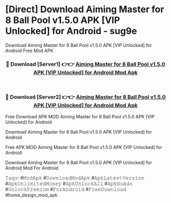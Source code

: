 # [Direct] Download Aiming Master for 8 Ball Pool v1.5.0 APK [VIP Unlocked] for Android - sug9e
Download Aiming Master for 8 Ball Pool v1.5.0 APK [VIP Unlocked] for Android Free Mod APK

<div align="center">
<h3>🔴 Download [Server1] 👉👉 <a href="https://apk-comot.site?title=Aiming_Master_for_8_Ball_Pool_v1.5.0_APK_[VIP_Unlocked]_for_Android">Aiming Master for 8 Ball Pool v1.5.0 APK [VIP Unlocked] for Android Mod Apk</a></h3><br>

<h3>🔴 Download [Server2] 👉👉 <a href="https://apk-comot.site?title=Aiming_Master_for_8_Ball_Pool_v1.5.0_APK_[VIP_Unlocked]_for_Android">Aiming Master for 8 Ball Pool v1.5.0 APK [VIP Unlocked] for Android Mod Apk</a></h3>
</div>


Free Download APK MOD Aiming Master for 8 Ball Pool v1.5.0 APK [VIP Unlocked] for Android

Download Aiming Master for 8 Ball Pool v1.5.0 APK [VIP Unlocked] for Android 

Free APK MOD Aiming Master for 8 Ball Pool v1.5.0 APK [VIP Unlocked] for Android 

Download Aiming Master for 8 Ball Pool v1.5.0 APK [VIP Unlocked] for Android Mod For Android

𝚃𝚊𝚐𝚜: #𝙼𝚘𝚍𝙰𝚙𝚔 #𝙳𝚘𝚠𝚗𝚕𝚘𝚊𝚍𝙼𝚘𝚍𝙰𝚙𝚔 #𝙰𝚙𝚔𝙻𝚊𝚝𝚎𝚜𝚝𝚅𝚎𝚛𝚜𝚒𝚘𝚗 #𝙰𝚙𝚔𝚄𝚗𝚕𝚒𝚖𝚒𝚝𝚎𝚍𝙼𝚘𝚗𝚎𝚢 #𝙰𝚙𝚔𝚄𝚗𝚕𝚘𝚌𝚔𝙰𝚕𝚕 #𝙰𝚙𝚔𝙽𝚘𝙰𝚍𝚜 #𝚄𝚗𝚕𝚘𝚌𝚔𝙿𝚛𝚎𝚖𝚒𝚞𝚖 #𝙵𝚘𝚛𝙰𝚗𝚍𝚛𝚘𝚒𝚍 #𝙵𝚛𝚎𝚎𝙳𝚘𝚠𝚗𝚕𝚘𝚊𝚍 #home_design_mod_apk